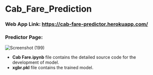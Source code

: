 # Cab_Fare_Prediction

### Web App Link: https://cab-fare-predictor.herokuapp.com/

### Predictor Page:
![Screenshot (199)](https://user-images.githubusercontent.com/44601120/121166451-b72bf080-c86e-11eb-910c-7f48fa36920c.png)

- **Cab Fare.ipynb** file contains the detailed source code for the development of model. 
- **xgbr.pkl** file contains the trained model.
